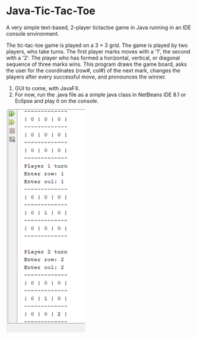 # Java-Tic-Tac-Toe
A very simple text-based, 2-player tictactoe game in Java running in an IDE console environment.

The tic-tac-toe game is played on a 3 × 3 grid. The game is played by two players, who take turns. The first player marks moves with a '1', the second with a '2'. The player who has formed a horizontal, vertical, or diagonal sequence of three marks wins. This program draws the game board, asks the user for the coordinates (row#, col#) of the next mark, changes the players after every successful move, and pronounces the winner.

1. GUI to come, with JavaFX. 
2. For now, run the .java file as a simple java class in NetBeans IDE 8.1 or Eclipse and play it on the console.

![Program Instance SnapShot](https://github.com/aoyshi/Java-Tic-Tac-Toe/blob/master/program%20snapshot.png)
